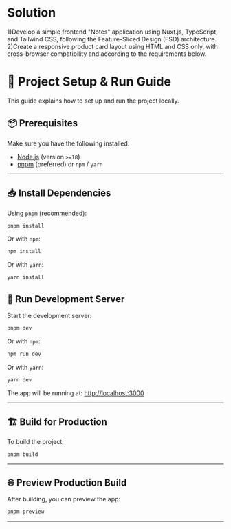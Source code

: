 # Solution
1)Develop a simple frontend "Notes" application using Nuxt.js, TypeScript, and Tailwind CSS, following the Feature-Sliced Design (FSD) architecture.
2)Create a responsive product card layout using HTML and CSS only, with cross-browser compatibility and according to the requirements below.

# 🚀 Project Setup & Run Guide

This guide explains how to set up and run the project locally.

## 📦 Prerequisites

Make sure you have the following installed:

- [Node.js](https://nodejs.org/) (version `>=18`)
- [pnpm](https://pnpm.io/) (preferred) or `npm` / `yarn`

---

## 📥 Install Dependencies

Using `pnpm` (recommended):

```bash
pnpm install
```

Or with `npm`:

```bash
npm install
```

Or with `yarn`:

```bash
yarn install
```

## 🧪 Run Development Server

Start the development server:

```bash
pnpm dev
```

Or with `npm`:

```bash
npm run dev
```

Or with `yarn`:

```bash
yarn dev
```

The app will be running at: [http://localhost:3000](http://localhost:3000)

---

## 🏗 Build for Production

To build the project:

```bash
pnpm build
```

---

## 🌐 Preview Production Build

After building, you can preview the app:

```bash
pnpm preview
```

---


